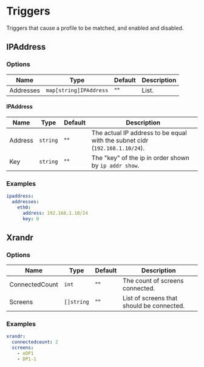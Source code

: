 # Triggers
Triggers that cause a profile to be matched, and enabled and disabled.

## IPAddress
### Options
| Name | Type | Default | Description |
| --- | --- | ------- | ----------- |
| Addresses | `map[string]IPAddress` | "" | List. |

#### IPAddress
| Name | Type | Default | Description |
| ---- | ---- | ------- | ----------- |
| Address | `string` | "" | The actual IP address to be equal with the subnet cidr (`192.168.1.10/24`). |
| Key | `string` | "" | The "key" of the ip in order shown by `ip addr show`. |

### Examples
```yaml
ipaddress:
  addresses:
    eth0:
      address: 192.168.1.10/24
      key: 0
```

## Xrandr
### Options
| Name | Type | Default | Description |
| ---- | ---- | ------- | ----------- |
| ConnectedCount | `int` | "" | The count of screens connected. |
| Screens | `[]string` | "" | List of screens that should be connected. |

### Examples
```yaml
xrandr:
  connectedcount: 2
  screens:
    - eDP1
    - DP1-1
```

